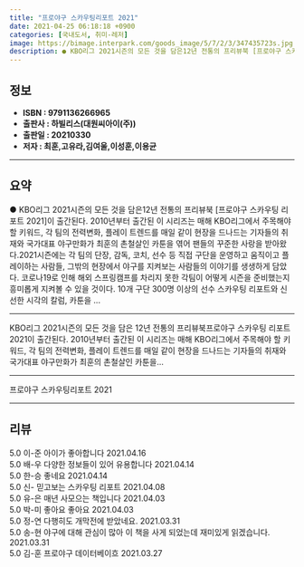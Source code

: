 ```yaml
---
title: "프로야구 스카우팅리포트 2021"
date: 2021-04-25 06:18:18 +0900
categories: [국내도서, 취미-레저]
image: https://bimage.interpark.com/goods_image/5/7/2/3/347435723s.jpg
description: ● KBO리그 2021시즌의 모든 것을 담은12년 전통의 프리뷰북 [프로야구 스카우팅 리포트 2021]이 출간된다. 2010년부터 출간된 이 시리즈는 매해 KBO리그에서 주목해야 할 키워드, 각 팀의 전력변화, 플레이 트렌드를 매일 같이 현장을 드나드는 기자들의 취재와 국가대표 야구
---
```


## **정보**

- **ISBN : 9791136266965**
- **출판사 : 하빌리스(대원씨아이(주))**
- **출판일 : 20210330**
- **저자 : 최훈,고유라,김여울,이성훈,이용균**

------



## **요약**

●  KBO리그 2021시즌의 모든 것을 담은12년 전통의 프리뷰북  [프로야구 스카우팅 리포트 2021]이 출간된다. 2010년부터 출간된 이 시리즈는 매해 KBO리그에서 주목해야 할 키워드, 각 팀의 전력변화, 플레이 트렌드를 매일 같이 현장을 드나드는 기자들의 취재와 국가대표 야구만화가 최훈의 촌철살인 카툰을 엮어 팬들의 꾸준한 사랑을 받아왔다.2021시즌에는 각 팀의 단장, 감독, 코치, 선수 등 직접 구단을 운영하고 움직이고 플레이하는 사람들, 그밖의 현장에서 야구를 지켜보는 사람들의 이야기를 생생하게 담았다. 코로나19로 인해 해외 스프링캠프를 차리지 못한 각팀이 어떻게 시즌을 준비했는지 흥미롭게 지켜볼 수 있을 것이다. 10개 구단 300명 이상의 선수 스카우팅 리포트와 신선한 시각의 칼럼, 카툰을 ...

------

KBO리그 2021시즌의 모든 것을 담은
12년 전통의 프리뷰북프로야구 스카우팅 리포트 2021이 출간된다. 2010년부터 출간된 이 시리즈는 매해 KBO리그에서 주목해야 할 키워드, 각 팀의 전력변화, 플레이 트렌드를 매일 같이 현장을 드나드는 기자들의 취재와 국가대표 야구만화가 최훈의 촌철살인 카툰을... 

------


프로야구 스카우팅리포트 2021 

------


## **리뷰** 

5.0 이-준 아이가 좋아합니다 2021.04.16 <br/>5.0 배-우 다양한 정보들이 있어 유용합니다 2021.04.14 <br/>5.0 한-승 좋네요 2021.04.14 <br/>5.0 신- 믿고보는 스카우팅 리포트 2021.04.08 <br/>5.0 유-은 매년 사모으는 책입니다  2021.04.03 <br/>5.0 박-미 좋아요 좋아요  2021.04.03 <br/>5.0 정-연 다행히도 개막전에 받았네요.  2021.03.31 <br/>5.0 송-현 야구에 대해 관심이 많아 이 책을 사게 되었는데 재미있게 읽겠습니다. 2021.03.31 <br/>5.0 김-훈 프로야구 데이터베이흐 2021.03.27 <br/>